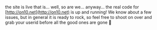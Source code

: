the site is live that is... well, so are we... anyway... the real code for [http://on10.net](http://on10.net) is up and running! We know about a few issues, but in general it is ready to rock, so feel free to shoot on over and grab your userid before all the good ones are gone 🙂